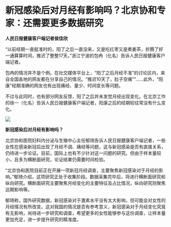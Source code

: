 # 新冠感染后对月经有影响吗？北京协和专家：还需要更多数据研究

**人民日报健康客户端记者侯佳欣**

“以前经期一直挺准时的，阳了之后一直没来，又是吃红枣又是煮姜茶，折腾了好一通算算时间，推迟了整整17天。”浙江宁波的包冉（化名）告诉人民日报健康客户端记者。

包冉的情况并不是个例。在社交媒体平台上，“阳了之后月经不准”的讨论区内，来自全国各地的网友都在分享自己的情况。“推迟10天了，肚子空痛””……此外，“阳康”经期准确的网友也有出现痛经、量少、时间变长等问题。

不过与此同时，也有部分网友反馈，阳了之后并未发觉月经出现变化。在北京工作的徐一（化名）告诉人民日报健康客户端记者，阳康之后的经期较往常没有什么变化。

![](https://inews.gtimg.com/newsapp_bt/0/15623977379/1000)

**新冠感染后对月经有影响吗？**

北京协和医院妇科内分泌与生殖中心主任郁琦告诉人民日报健康客户端记者，一些女性在感染新冠后出现了月经不调、痛经等问题，这与新冠感染是否有直接关系，仍待进一步论证。目前，国际上也有不少针对这一问题的研究。但由于样本量较小，且多为横断面研究，论证结果仍需要时间检验。

“北京协和医院目前正在开展一项新冠月经调查，主要聚焦新冠感染对于月经的影响。”郁琦介绍，这项研究正处于收集阶段。数据采集完毕后，将进行横断面研究和纵向研究。横断面研究主要聚焦月经变化的主要特征及占比情况，纵向研究则聚焦远期影响等。

郁琦称，国外研究数据，新冠感染对于激素水平没有太大影响，但可能会对女性的月经情况有所改变。这对我国的情况是否有参考意义，新冠感染对于月经变化究竟有无影响，尚待进一步研究和调查，希望更多的女性能够参与这份调查，让样本量更加充足，进一步提升研究的精准度。

